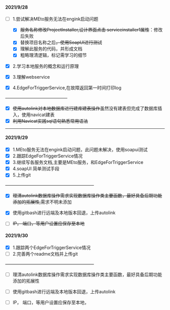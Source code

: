 #### 2021/9/28

- [ ] 1.尝试解决MEto服务无法在engink启动问题
  - [x] ​	~~服务名称修改ProjectInstaller,设计界面点击	serviceinstaller1属性~~：修改后失败
  - [x] ​	替换项目名称之后~~，使用SoapUI进行测试~~
  - [x] ​	理解此服务的代码，并形成文档
  - [x] ​    粗略理清逻辑，标记需学习的细节
- [x] 2.学习本地服务的概念和运行原理
- [x] 3.理解webservice

- [x] 4.EdgeForTriggerService,在故障返回第一时间打印log

——————————————

- [x] ~~使用autolink对本地数据库进行建库建表操作~~虽然没有建表但完成了数据库插入，使用navicat建表
- [x] ~~利用Navicat实践sql语句熟悉常用语法~~

----------



#### 2021/9/29

- [x] 1.MEto服务无法在engink启动问题，此问题未解决，使用soapui测试
- [x] 2.跟踪EdgeForTriggerService情况
- [x] 3.继续写各服务文档,主要是MEto服务，和EdgeForTriggerService
- [x] 4.soapUI 简单测试手段
- [x] 5.上传git

————————————————————

- [x] ~~理清autolink数据库操作需求实现数据库操作类主要函数，最好具备后期功能添加的拓展性,~~需求不明未添加
- [x] 使用gitbash进行远端及本地版本回退，上传autolink

- [ ] ~~IP， 端口，等用户设置应保存至本地~~



#### 2021/9/30

- [x] 1.跟踪两个EdgeForTriggerService情况
- [ ] 2.完善两个readme文档并上传git

————————————————————

- [ ] 理清autolink数据库操作需求实现数据库操作类主要函数，最好具备后期功能添加的拓展性

- [ ] 使用gitbash进行远端及本地版本回退，上传autolink

- [ ] IP， 端口，等用户设置应保存至本地，





